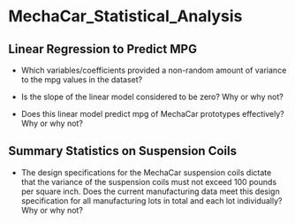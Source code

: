 # MechaCar_Statistical_Analysis
## Linear Regression to Predict MPG

* Which variables/coefficients provided a non-random amount of variance to the mpg values in the dataset?

* Is the slope of the linear model considered to be zero? Why or why not?

* Does this linear model predict mpg of MechaCar prototypes effectively? Why or why not?

## Summary Statistics on Suspension Coils

* The design specifications for the MechaCar suspension coils dictate that the variance of the suspension coils must not exceed 100     pounds per square inch. Does the current manufacturing data meet this design specification for all manufacturing lots in total and   each lot individually? Why or why not?
